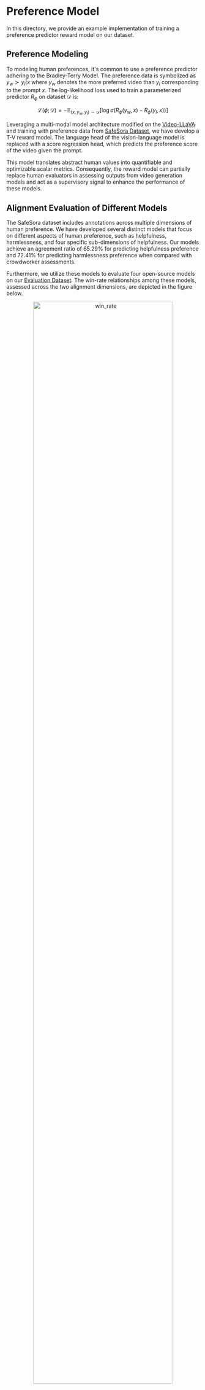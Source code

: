 <!-- markdownlint-disable html -->

# Preference Model

In this directory, we provide an example implementation of training a preference predictor reward model on our dataset.

## Preference Modeling

To modeling human preferences, it's common to use a preference predictor adhering to the Bradley-Terry Model. The preference data is symbolized as $y_w \succ y_{l} | x$ where $y_{w}$ denotes the more preferred video than $y_l$ corresponding to the prompt $x$.
The log-likelihood loss used to train a parameterized predictor $R_\phi$ on dataset $\mathcal{D}$ is:

$$
\mathcal{L} (\phi; \mathcal{D}) = -\mathbb{E}_{(x,y_w,y_l)\sim \mathcal{D}} \left[\log \sigma (R_{\phi} (y_w,x) - R_{\phi} (y_l,x))\right]
$$

Leveraging a multi-modal model architecture modified on the [Video-LLaVA](https://github.com/PKU-YuanGroup/Video-LLaVA) and training with preference data from [SafeSora Dataset](https://huggingface.co/datasets/PKU-Alignment/SafeSora), we have develop a T-V reward model.
The language head of the vision-language model is replaced with a score regression head, which predicts the preference score of the video given the prompt.

This model translates abstract human values into quantifiable and optimizable scalar metrics.
Consequently, the reward model can partially replace human evaluators in assessing outputs from video generation models and act as a supervisory signal to enhance the performance of these models.

## Alignment Evaluation of Different Models

The SafeSora dataset includes annotations across multiple dimensions of human preference. We have developed several distinct models that focus on different aspects of human preference, such as helpfulness, harmlessness, and four specific sub-dimensions of helpfulness. Our models achieve an agreement ratio of 65.29% for predicting helpfulness preference and 72.41% for predicting harmlessness preference when compared with crowdworker assessments.

Furthermore, we utilize these models to evaluate four open-source models on our [Evaluation Dataset](https://huggingface.co/datasets/PKU-Alignment/SafeSora-Eval). The win-rate relationships among these models, assessed across the two alignment dimensions, are depicted in the figure below.

<div align="center">
  <img src="../docs/images/win_rate.png" alt="win_rate" width="85%"/>
</div>

## Training

First, you need to [download our dataset](../README.md#data-access) to local and prepare the training environment using:

```bash
conda env create -f conda-recipe.yaml  # mamba env create -f conda-recipe.yaml
conda activate safe-sora
```

Then, you need to download the Video-LLaVA model and the MM-MLP adapter from the Hugging Face model hub. For example, you can download them use the following commands:

```bash
huggingface-cli download --resume-download LanguageBind/Video-LLaVA-7B --local-dir ./LanguageBind/Video-LLaVA-7B
huggingface-cli download --resume-download LanguageBind/Video-LLaVA-Pretrain-7B --local-dir ./LanguageBind/Video-LLaVA-Pretrain-7B
```

Then, you can run the following script to train the reward model on the SafeSora dataset:

```bash
bash examples/scripts/finetune_reward_model.sh \
    --model_name_or_path <your-model-name-or-checkpoint-path> \
    --mm_mlp_adapter_path <your-mm_mlp_adapter_path> \
    --dimension <the-target-dimension-to-train> \
    --output_dir examples/outputs/reward-model
```

where `<your-model-name-or-checkpoint-path>` is the name of the Video-LLaVA model or the path to the checkpoint directory, `<your-mm_mlp_adapter_path>` is the path to the `mm_projector.bin` file, and `<the-target-dimension-to-train>` is the preference dimension that the reward model will predict.

**NOTE:** The parameter 'dimension' specifies the preference dimension that the reward model will predict. The SafeSora dataset currently supports the following dimensions: `helpfulness`, `harmlessness`, `instruction_following`, `correctness`, `informativeness`, and `aesthetics`. For the detailed information of the different dimensions, please refer to our [paper](https://arxiv.org/abs/2406.14477).

## Acknowledgements

This implementation benefits from [DeepSpeed](https://github.com/microsoft/DeepSpeed), [Transformers](https://github.com/huggingface/transformers), [LLaVA](https://github.com/haotian-liu/LLaVA), and [Video-LLaVA](https://github.com/PKU-YuanGroup/Video-LLaVA). Thanks for their wonderful works and their efforts for democratizing the LLM research.
